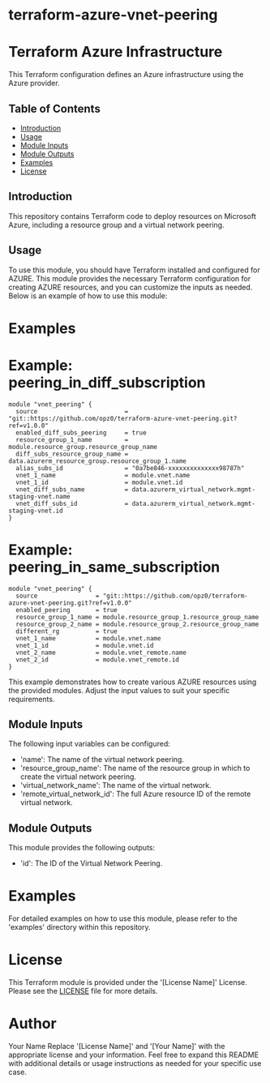 # terraform-azure-vnet-peering
# Terraform Azure Infrastructure

This Terraform configuration defines an Azure infrastructure using the Azure provider.

## Table of Contents

- [Introduction](#introduction)
- [Usage](#usage)
- [Module Inputs](#module-inputs)
- [Module Outputs](#module-outputs)
- [Examples](#examples)
- [License](#license)

## Introduction
This repository contains Terraform code to deploy resources on Microsoft Azure, including a resource group and a virtual network peering.

## Usage
To use this module, you should have Terraform installed and configured for AZURE. This module provides the necessary Terraform configuration
for creating AZURE resources, and you can customize the inputs as needed. Below is an example of how to use this module:

# Examples

# Example: peering_in_diff_subscription

```hcl
module "vnet_peering" {
  source                        = "git::https://github.com/opz0/terraform-azure-vnet-peering.git?ref=v1.0.0"
  enabled_diff_subs_peering     = true
  resource_group_1_name         = module.resource_group.resource_group_name
  diff_subs_resource_group_name = data.azurerm_resource_group.resource_group_1.name
  alias_subs_id                 = "0a7be846-xxxxxxxxxxxxxx98787h"
  vnet_1_name                   = module.vnet.name
  vnet_1_id                     = module.vnet.id
  vnet_diff_subs_name           = data.azurerm_virtual_network.mgmt-staging-vnet.name
  vnet_diff_subs_id             = data.azurerm_virtual_network.mgmt-staging-vnet.id
}
```

# Example: peering_in_same_subscription

```hcl
module "vnet_peering" {
  source                = "git::https://github.com/opz0/terraform-azure-vnet-peering.git?ref=v1.0.0"
  enabled_peering       = true
  resource_group_1_name = module.resource_group_1.resource_group_name
  resource_group_2_name = module.resource_group_2.resource_group_name
  different_rg          = true
  vnet_1_name           = module.vnet.name
  vnet_1_id             = module.vnet.id
  vnet_2_name           = module.vnet_remote.name
  vnet_2_id             = module.vnet_remote.id
}
```
This example demonstrates how to create various AZURE resources using the provided modules. Adjust the input values to suit your specific requirements.

## Module Inputs
The following input variables can be configured:

- 'name': The name of the virtual network peering.
- 'resource_group_name': The name of the resource group in which to create the virtual network peering.
- 'virtual_network_name': The name of the virtual network.
- 'remote_virtual_network_id': The full Azure resource ID of the remote virtual network.

## Module Outputs
This module provides the following outputs:

- 'id': The ID of the Virtual Network Peering.

# Examples
For detailed examples on how to use this module, please refer to the 'examples' directory within this repository.

# License
This Terraform module is provided under the '[License Name]' License. Please see the [LICENSE](https://github.com/opz0/terraform-azure-vnet-peering/blob/readme/LICENSE) file for more details.

# Author
Your Name
Replace '[License Name]' and '[Your Name]' with the appropriate license and your information. Feel free to expand this README with additional details or usage instructions as needed for your specific use case.
